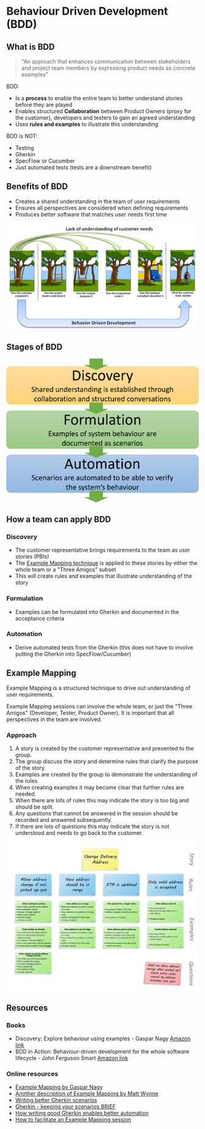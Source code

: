 # Behaviour Driven Development (BDD)

## What is BDD

> "An approach that enhances communication between stakeholders and project team members by expressing product needs as concrete examples"

BDD:

* Is a **process** to enable the entire team to better understand stories before they are played
* Enables structured **Collaboration** between Product Owners (proxy for the customer), developers and testers to gain an agreed understanding
* Uses **rules and examples** to illustrate this understanding

BDD is NOT:

* Testing
* Gherkin
* SpecFlow or Cucumber
* Just automated tests (tests are a downstream benefit)

## Benefits of BDD

* Creates a shared understanding in the team of user requirements
* Ensures all perspectives are considered when defining requirements
* Produces better software that matches user needs first time

![bdd tree swing](images/bdd_tree_swing.png)

## Stages of BDD

![dicovery formulation automation](images/dicovery_formulation_automation.png)

## How a team can apply BDD

### Discovery

* The customer representative brings requirements to the team as user stories (PBIs)
* The [Example Mapping technique](#Example-Mapping) is applied to these stories by either the whole team or a "Three Amigos" subset
* This will create rules and examples that illustrate understanding of the story

### Formulation

* Examples can be formulated into Gherkin and documented in the acceptance criteria
  
### Automation

* Derive automated tests from the Gherkin (this does not have to involve putting the Gherkin into SpecFlow/Cucumber)

## Example Mapping

Example Mapping is a structured technique to drive out understanding of user requirements.

Example Mapping sessions can involve the whole team, or just the "Three Amigos" (Developer, Tester, Product Owner). It is important that all perspectives in the team are involved.

### Approach

1. A story is created by the customer representative and presented to the group.
1. The group discuss the story and determine rules that clarify the purpose of the story.
1. Examples are created by the group to demonstrate the understanding of the rules.
1. When creating examples it may become clear that further rules are needed.
1. When there are lots of rules this may indicate the story is too big and should be split.
1. Any questions that cannot be answered in the session should be recorded and answered subsequently.
1. If there are lots of questions this may indicate the story is not understood and needs to go back to the customer.

![Example Mapping](images/example_mapping.png)

## Resources

### Books

* Discovery: Explore behaviour using examples - Gaspar Nagy
  [Amazon link](https://www.amazon.co.uk/Discovery-Explore-behaviour-using-examples/dp/1983591254/ref=sr_1_2?keywords=bdd+discovery&qid=1572530563&s=books&sr=1-2)
* BDD in Action: Behaviour-driven development for the whole software lifecycle - John Ferguson Smart
  [Amazon link](https://www.amazon.co.uk/BDD-Action-Behavior-driven-development-lifecycle/dp/161729165X/ref=sr_1_1?keywords=bdd&qid=1572530667&s=books&sr=1-1)

### Online resources

* [Example Mapping by Gaspar Nagy](http://gasparnagy.com/2019/05/divide-conquer-a-la-bdd-story-rule-scenario/)
* [Another description of Example Mapping by Matt Wynne](https://cucumber.io/blog/example-mapping-introduction/)
* [Writing better Gherkin scenarios](http://gasparnagy.com/2019/05/clean-up-bad-bdd-scenarios/?utm_source=BDD+Addicts+Newsletter&utm_campaign=d1bc786403-BDD_Addict_Newsletter_August_2019&utm_medium=email&utm_term=0_becf448392-d1bc786403-180800965)
* [Gherkin - keeping your scenarios BRIEF](https://cucumber.io/blog/keep-your-scenarios-brief/)
* [How writing good Gherkin enables better automation](http://angiejones.tech/writing-good-gherkin-enables-good-test-automation/?goal=0_02cca1920b-4b08e68d18-289488633&mc_cid=4b08e68d18&mc_eid=a98df43caa)
* [How to facilitate an Example Mapping session](http://gasparnagy.com/2019/04/example-mapping-the-good-enough-facilitator/?utm_source=BDD+Addicts+Newsletter&utm_campaign=1c0d110c08-BDD_Addict_Newsletter_August_2019_COPY_01&utm_medium=email&utm_term=0_becf448392-1c0d110c08-180800965)
